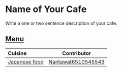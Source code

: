 # Name of Your Cafe

Write a one or two sentence description of your cafe.

## [Menu](menu.md)

| Cuisine                                | Contributor                                                 |
|:---------------------------------------|-------------------------------------------------------------|
| [Japanese food](menu.md#japanese-food) | [Nantawat6510545543](https://github.com/Nantawat6510545543) |
